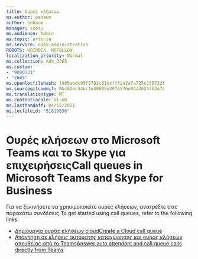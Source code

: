 ```yaml
---
title: Ουρές κλήσεων
ms.author: pebaum
author: pebaum
manager: scotv
ms.audience: Admin
ms.topic: article
ms.service: o365-administration
ROBOTS: NOINDEX, NOFOLLOW
localization_priority: Normal
ms.collection: Adm_O365
ms.custom:
- "9000731"
- "2665"
ms.openlocfilehash: f905aedc95f5791c51bcff52a2a7a725c159732f
ms.sourcegitcommit: 8bc60ec34bc1e40685e3976576e04a2623f63a7c
ms.translationtype: MT
ms.contentlocale: el-GR
ms.lasthandoff: 04/15/2021
ms.locfileid: "51819836"
---
```

# <a name="call-queues-in-microsoft-teams-and-skype-for-business"></a><span data-ttu-id="eaaaa-102">Ουρές κλήσεων στο Microsoft Teams και το Skype για επιχειρήσεις</span><span class="sxs-lookup"><span data-stu-id="eaaaa-102">Call queues in Microsoft Teams and Skype for Business</span></span> 

<span data-ttu-id="eaaaa-103">Για να ξεκινήσετε να χρησιμοποιείτε ουρές κλήσεων, ανατρέξτε στις παρακάτω συνδέσεις.</span><span class="sxs-lookup"><span data-stu-id="eaaaa-103">To get started using call queues, refer to the following links.</span></span>

- [<span data-ttu-id="eaaaa-104">Δημιουργία ουράς κλήσεων cloud</span><span class="sxs-lookup"><span data-stu-id="eaaaa-104">Create a Cloud call queue</span></span>](https://docs.microsoft.com/microsoftteams/create-a-phone-system-call-queue)
- [<span data-ttu-id="eaaaa-105">Απάντηση σε κλήσεις αυτόματης καταχώρησης και ουράς κλήσεων απευθείας από το Teams</span><span class="sxs-lookup"><span data-stu-id="eaaaa-105">Answer auto attendant and call queue calls directly from Teams</span></span>](https://docs.microsoft.com/microsoftteams/answer-auto-attendant-and-call-queue-calls)